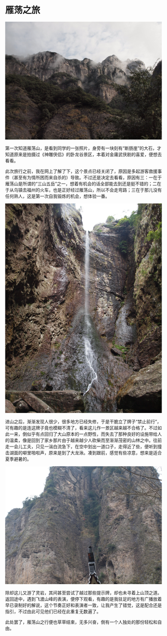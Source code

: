 # 雁荡之旅

![](img/02-yandangshan/01.jpg)

第一次知道雁荡山，是看到同学的一张照片，身旁有一块刻有“断肠崖”的大石，才知道原来是拍摄过《神雕侠侣》的卧龙谷景区，本着对金庸武侠剧的喜爱，便想去看看。

此次旅行之前，我在网上了解了下，这个景点已经关闭了，原因是多起游客救援事件（甚至有为情所困而来自杀的）导致。不过还是决定去看看，原因有三：一在于雁荡山是所谓的“三山五岳”之一，想着有机会的话全部能去到还是挺不错的；二在于从乌镇去福州的火车，也是正好经过雁荡山，所以不会走弯路；三在于那儿没有任何熟人，这是第一次自我锻炼的机会，想体验一番。

![](img/02-yandangshan/02.jpg)

进山之后，渐渐发现人很少，很多地方已经失修，于是干脆立了牌子“禁止前行”，可有趣的是连这牌子竟也模糊不清了，看来这儿作一景区越来越不合格了。不过如此一来，倒似乎有点回归了大山原本的一点野性，而失去了那种良好的设施带给人的温柔，像是回到了家乡那片由于越来越少人砍柴而至渐渐茂密的山林之中。往前走一会儿工夫，只见一湍白流急下，在空中划出一道口子，走得近了些，便听到撞击湖面的噼里啪啦声，原来是到了大龙湫。凑到跟前，感觉有些凉意，想来是适合夏季避暑的。

![](img/02-yandangshan/03.jpg)

除却这儿又游了灵岩，其间甚至尝试了越过那些提示牌，却也未寻着上山顶之道。返回途中，遇到飞渡山峰的表演，便停下观看，有趣的是我驻足的地方有广播放着早已录制好的解说，这个节奏正好和表演者一致，让我产生了错觉，这是配合还是指引，不过由此可见他们已经在此重复无数遍了。

此处罢了，雁荡山之行便也草草结束，无多兴奋，倒有一个人独处的那份轻松和自由。